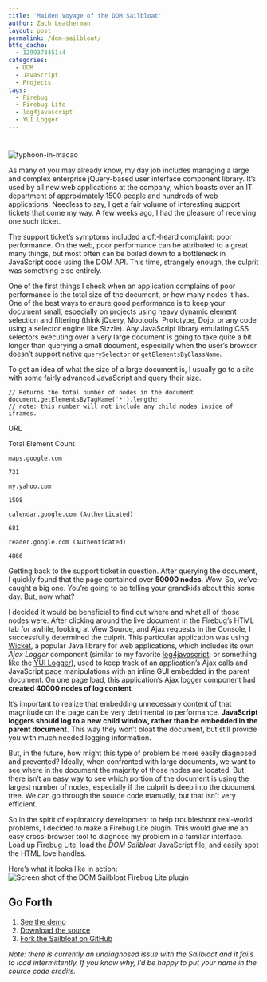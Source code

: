 ```yaml
---
title: 'Maiden Voyage of the DOM Sailbloat'
author: Zach Leatherman
layout: post
permalink: /dom-sailbloat/
bttc_cache:
  - 1299373451:4
categories:
  - DOM
  - JavaScript
  - Projects
tags:
  - Firebug
  - Firebug Lite
  - log4javascript
  - YUI Logger
---
```

# 

![][1]

 [1]: http://www.zachleat.com/web/wp-content/uploads/2010/07/typhoon-in-macao.jpg "typhoon-in-macao"

As many of you may already know, my day job includes managing a large and complex enterprise jQuery-based user interface component library. It’s used by all new web applications at the company, which boasts over an IT department of approximately 1500 people and hundreds of web applications. Needless to say, I get a fair volume of interesting support tickets that come my way. A few weeks ago, I had the pleasure of receiving one such ticket.

The support ticket’s symptoms included a oft-heard complaint: poor performance. On the web, poor performance can be attributed to a great many things, but most often can be boiled down to a bottleneck in JavaScript code using the DOM API. This time, strangely enough, the culprit was something else entirely.

One of the first things I check when an application complains of poor performance is the total size of the document, or how many nodes it has. One of the best ways to ensure good performance is to keep your document small, especially on projects using heavy dynamic element selection and filtering (think jQuery, Mootools, Prototype, Dojo, or any code using a selector engine like Sizzle). Any JavaScript library emulating CSS selectors executing over a very large document is going to take quite a bit longer than querying a small document, especially when the user’s browser doesn’t support native `querySelector` or `getElementsByClassName`.

To get an idea of what the size of a large document is, I usually go to a site with some fairly advanced JavaScript and query their size.

    // Returns the total number of nodes in the document
    document.getElementsByTagName('*').length;
    // note: this number will not include any child nodes inside of iframes.

URL

Total Element Count

`maps.google.com`

`731`

`my.yahoo.com`

`1508`

`calendar.google.com (Authenticated)`

`681`

`reader.google.com (Authenticated)`

`4866`

Getting back to the support ticket in question. After querying the document, I quickly found that the page contained over **50000 nodes**. Wow. So, we’ve caught a big one. You’re going to be telling your grandkids about this some day. But, now what?

I decided it would be beneficial to find out where and what all of those nodes were. After clicking around the live document in the Firebug’s HTML tab for awhile, looking at View Source, and Ajax requests in the Console, I successfully determined the culprit. This particular application was using [Wicket][2], a popular Java library for web applications, which includes its own *Ajax Logger* component (similar to my favorite [log4javascript][3]; or something like the [YUI Logger][4]), used to keep track of an application’s Ajax calls and JavaScript page manipulations with an inline GUI embedded in the parent document. On one page load, this application’s Ajax logger component had **created 40000 nodes of log content**.

 [2]: http://wicket.apache.org/
 [3]: http://log4javascript.org/
 [4]: http://developer.yahoo.com/yui/logger/

It’s important to realize that embedding unnecessary content of that magnitude on the page can be very detrimental to performance. **JavaScript loggers should log to a new child window, rather than be embedded in the parent document.** This way they won’t bloat the document, but still provide you with much needed logging information.

But, in the future, how might this type of problem be more easily diagnosed and prevented? Ideally, when confronted with large documents, we want to see where in the document the majority of those nodes are located. But there isn’t an easy way to see which portion of the document is using the largest number of nodes, especially if the culprit is deep into the document tree. We can go through the source code manually, but that isn’t very efficient.

So in the spirit of exploratory development to help troubleshoot real-world problems, I decided to make a Firebug Lite plugin. This would give me an easy cross-browser tool to diagnose my problem in a familiar interface. Load up Firebug Lite, load the *DOM Sailbloat* JavaScript file, and easily spot the HTML love handles.

Here’s what it looks like in action:  
![][5]

 [5]: http://www.zachleat.com/web/wp-content/uploads/2010/07/Screen-shot-2010-07-19-at-9.59.49-PM.png "Screen shot of the DOM Sailbloat Firebug Lite plugin"

## Go Forth

1.  [See the demo][6]
2.  [Download the source][7]
3.  [Fork the Sailbloat on GitHub][8]

 [6]: http://www.zachleat.com/domsailbloat/
 [7]: http://www.zachleat.com/domsailbloat/domsailbloat.js
 [8]: http://github.com/zachleat/DOM-Sailbloat

*Note: there is currently an undiagnosed issue with the Sailbloat and it fails to load intermittently. If you know why, I’d be happy to put your name in the source code credits.*